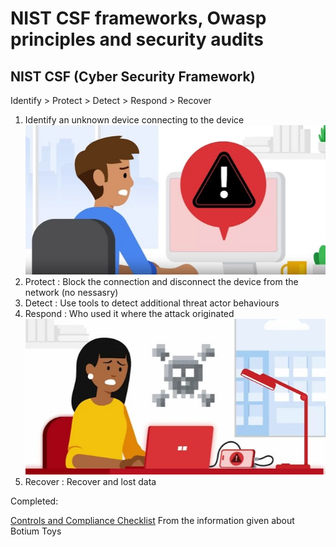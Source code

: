 # NIST CSF frameworks, Owasp principles and security audits

## NIST CSF (Cyber Security Framework)
Identify > Protect > Detect > Respond > Recover

1. Identify an unknown device connecting to the device ![identify](./identify.jpg)
2. Protect : Block the connection and disconnect the device from the network (no nessasry)
3. Detect : Use tools to detect additional threat actor behaviours 
4. Respond : Who used it where the attack originated ![whodunnit](./Detect.jpg)
5. Recover : Recover and lost data


Completed: 

[Controls and Compliance Checklist](./Controls%20and%20compliance%20checklist.docx) From the information given about Botium Toys